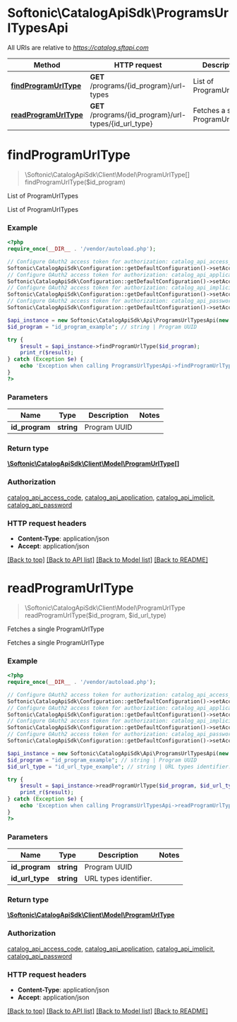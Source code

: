 # Softonic\CatalogApiSdk\ProgramsUrlTypesApi

All URIs are relative to *https://catalog.sftapi.com*

Method | HTTP request | Description
------------- | ------------- | -------------
[**findProgramUrlType**](ProgramsUrlTypesApi.md#findProgramUrlType) | **GET** /programs/{id_program}/url-types | List of ProgramUrlTypes
[**readProgramUrlType**](ProgramsUrlTypesApi.md#readProgramUrlType) | **GET** /programs/{id_program}/url-types/{id_url_type} | Fetches a single ProgramUrlType


# **findProgramUrlType**
> \Softonic\CatalogApiSdk\Client\Model\ProgramUrlType[] findProgramUrlType($id_program)

List of ProgramUrlTypes

List of ProgramUrlTypes

### Example
```php
<?php
require_once(__DIR__ . '/vendor/autoload.php');

// Configure OAuth2 access token for authorization: catalog_api_access_code
Softonic\CatalogApiSdk\Configuration::getDefaultConfiguration()->setAccessToken('YOUR_ACCESS_TOKEN');
// Configure OAuth2 access token for authorization: catalog_api_application
Softonic\CatalogApiSdk\Configuration::getDefaultConfiguration()->setAccessToken('YOUR_ACCESS_TOKEN');
// Configure OAuth2 access token for authorization: catalog_api_implicit
Softonic\CatalogApiSdk\Configuration::getDefaultConfiguration()->setAccessToken('YOUR_ACCESS_TOKEN');
// Configure OAuth2 access token for authorization: catalog_api_password
Softonic\CatalogApiSdk\Configuration::getDefaultConfiguration()->setAccessToken('YOUR_ACCESS_TOKEN');

$api_instance = new Softonic\CatalogApiSdk\Api\ProgramsUrlTypesApi(new \Http\Adapter\Guzzle6\Client());
$id_program = "id_program_example"; // string | Program UUID

try {
    $result = $api_instance->findProgramUrlType($id_program);
    print_r($result);
} catch (Exception $e) {
    echo 'Exception when calling ProgramsUrlTypesApi->findProgramUrlType: ', $e->getMessage(), PHP_EOL;
}
?>
```

### Parameters

Name | Type | Description  | Notes
------------- | ------------- | ------------- | -------------
 **id_program** | **string**| Program UUID |

### Return type

[**\Softonic\CatalogApiSdk\Client\Model\ProgramUrlType[]**](../Model/ProgramUrlType.md)

### Authorization

[catalog_api_access_code](../../README.md#catalog_api_access_code), [catalog_api_application](../../README.md#catalog_api_application), [catalog_api_implicit](../../README.md#catalog_api_implicit), [catalog_api_password](../../README.md#catalog_api_password)

### HTTP request headers

 - **Content-Type**: application/json
 - **Accept**: application/json

[[Back to top]](#) [[Back to API list]](../../README.md#documentation-for-api-endpoints) [[Back to Model list]](../../README.md#documentation-for-models) [[Back to README]](../../README.md)

# **readProgramUrlType**
> \Softonic\CatalogApiSdk\Client\Model\ProgramUrlType readProgramUrlType($id_program, $id_url_type)

Fetches a single ProgramUrlType

Fetches a single ProgramUrlType

### Example
```php
<?php
require_once(__DIR__ . '/vendor/autoload.php');

// Configure OAuth2 access token for authorization: catalog_api_access_code
Softonic\CatalogApiSdk\Configuration::getDefaultConfiguration()->setAccessToken('YOUR_ACCESS_TOKEN');
// Configure OAuth2 access token for authorization: catalog_api_application
Softonic\CatalogApiSdk\Configuration::getDefaultConfiguration()->setAccessToken('YOUR_ACCESS_TOKEN');
// Configure OAuth2 access token for authorization: catalog_api_implicit
Softonic\CatalogApiSdk\Configuration::getDefaultConfiguration()->setAccessToken('YOUR_ACCESS_TOKEN');
// Configure OAuth2 access token for authorization: catalog_api_password
Softonic\CatalogApiSdk\Configuration::getDefaultConfiguration()->setAccessToken('YOUR_ACCESS_TOKEN');

$api_instance = new Softonic\CatalogApiSdk\Api\ProgramsUrlTypesApi(new \Http\Adapter\Guzzle6\Client());
$id_program = "id_program_example"; // string | Program UUID
$id_url_type = "id_url_type_example"; // string | URL types identifier.

try {
    $result = $api_instance->readProgramUrlType($id_program, $id_url_type);
    print_r($result);
} catch (Exception $e) {
    echo 'Exception when calling ProgramsUrlTypesApi->readProgramUrlType: ', $e->getMessage(), PHP_EOL;
}
?>
```

### Parameters

Name | Type | Description  | Notes
------------- | ------------- | ------------- | -------------
 **id_program** | **string**| Program UUID |
 **id_url_type** | **string**| URL types identifier. |

### Return type

[**\Softonic\CatalogApiSdk\Client\Model\ProgramUrlType**](../Model/ProgramUrlType.md)

### Authorization

[catalog_api_access_code](../../README.md#catalog_api_access_code), [catalog_api_application](../../README.md#catalog_api_application), [catalog_api_implicit](../../README.md#catalog_api_implicit), [catalog_api_password](../../README.md#catalog_api_password)

### HTTP request headers

 - **Content-Type**: application/json
 - **Accept**: application/json

[[Back to top]](#) [[Back to API list]](../../README.md#documentation-for-api-endpoints) [[Back to Model list]](../../README.md#documentation-for-models) [[Back to README]](../../README.md)

